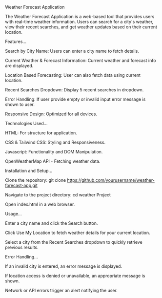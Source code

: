 Weather Forecast Application

The Weather Forecast Application is a web-based tool that provides users with real-time weather information. Users can search for a city's weather, view their recent searches, and get weather updates based on their current location.


Features...

Search by City Name: Users can enter a city name to fetch details.

Current Weather & Forecast Information: Current weather and forecast info are displayed.

Location Based Forecasting: User can also fetch data using current location.

Recent Searches Dropdown: Display 5 recent searches in dropdown.

Error Handling: If user provide empty or invalid input error message is shown to user.

Responsive Design: Optimized for all devices.


Technologies Used...

HTML: For structure for application.

CSS & Tailwind CSS: Styling and Responsiveness.

Javascript: Functionality and DOM Manipulation.

OpenWeatherMap API - Fetching weather data.


Installation and Setup...

Clone the repository: git clone https://github.com/yourusername/weather-forecast-app.git

Navigate to the project directory: cd weather Project

Open index.html in a web browser.


Usage...

Enter a city name and click the Search button.

Click Use My Location to fetch weather details for your current location.

Select a city from the Recent Searches dropdown to quickly retrieve previous results.


Error Handling...

If an invalid city is entered, an error message is displayed.

If location access is denied or unavailable, an appropriate message is shown.

Network or API errors trigger an alert notifying the user.

